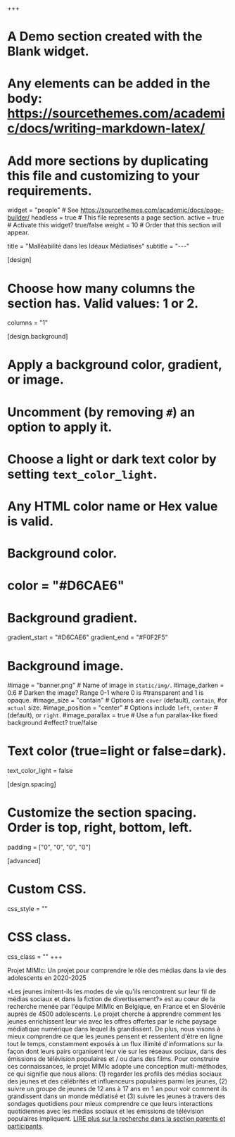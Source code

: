 +++
# A Demo section created with the Blank widget.
# Any elements can be added in the body: https://sourcethemes.com/academic/docs/writing-markdown-latex/
# Add more sections by duplicating this file and customizing to your requirements.

widget = "people"  # See https://sourcethemes.com/academic/docs/page-builder/
headless = true  # This file represents a page section.
active = true  # Activate this widget? true/false
weight = 10  # Order that this section will appear.

title = "Malléabilité dans les Idéaux Médiatisés"
subtitle = "---"

[design]
  # Choose how many columns the section has. Valid values: 1 or 2.
  columns = "1"

[design.background]
  # Apply a background color, gradient, or image.
  #   Uncomment (by removing `#`) an option to apply it.
  #   Choose a light or dark text color by setting `text_color_light`.
  #   Any HTML color name or Hex value is valid.

  # Background color.
  # color = "#D6CAE6"
  
  # Background gradient.
  gradient_start = "#D6CAE6"
  gradient_end = "#F0F2F5"
  
  # Background image.
  #image = "banner.png"  # Name of image in `static/img/`.
#image_darken = 0.6  # Darken the image? Range 0-1 where 0 is #transparent and 1 is opaque.
#image_size = "contain"  #  Options are `cover` (default), `contain`, #or `actual` size.
#image_position = "center"  # Options include `left`, `center` #(default), or `right`.
#image_parallax = true  # Use a fun parallax-like fixed background #effect? true/false

  # Text color (true=light or false=dark).
  text_color_light = false

[design.spacing]
  # Customize the section spacing. Order is top, right, bottom, left.
  padding = ["0", "0", "0", "0"]

[advanced]
 # Custom CSS. 
 css_style = ""
 
 # CSS class.
 css_class = ""
+++

Projet MIMIc: Un projet pour comprendre le rôle des médias dans la vie des adolescents en 2020-2025

«Les jeunes imitent-ils les modes de vie qu'ils rencontrent sur leur fil de médias sociaux et dans la fiction de divertissement?» est au cœur de la recherche menée par l'équipe MIMIc en Belgique, en France et en Slovénie auprès de 4500 adolescents. Le projet cherche à apprendre comment les jeunes enrichissent leur vie avec les offres offertes par le riche paysage médiatique numérique dans lequel ils grandissent. De plus, nous visons à mieux comprendre ce que les jeunes pensent et ressentent d'être en ligne tout le temps, constamment exposés à un flux illimité d'informations sur la façon dont leurs pairs organisent leur vie sur les réseaux sociaux, dans des émissions de télévision populaires et / ou dans des films. Pour construire ces connaissances, le projet MIMIc adopte une conception multi-méthodes, ce qui signifie que nous allons: (1) regarder les profils des médias sociaux des jeunes et des célébrités et influenceurs populaires parmi les jeunes, (2) suivre un groupe de jeunes de 12 ans à 17 ans en 1 an pour voir comment ils grandissent dans un monde médiatisé et (3) suivre les jeunes à travers des sondages quotidiens pour mieux comprendre ce que leurs interactions quotidiennes avec les médias sociaux et les émissions de télévision populaires impliquent. [LIRE plus sur la recherche dans la section parents et participants](http://www.projectmimic.eu/fr/parents/).